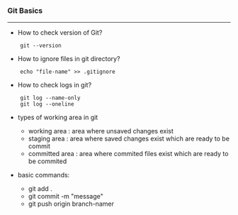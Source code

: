 ### Git Basics 
<hr>

- How to check version of Git?
```git
    git --version
```

- How to ignore files in git directory?
```git
    echo "file-name" >> .gitignore
```

- How to check logs in git?
```git
    git log --name-only
    git log --oneline
```

- types of working area in git 
    * working area : area where unsaved changes exist
    * staging area : area where saved changes exist which are ready to be commit
    * committed area : area where commited files exist which are ready to be commited

- basic commands:
    * git add .
    * git commit -m "message"
    * git push origin branch-namer




